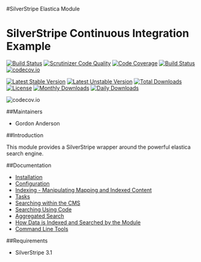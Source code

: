 #SilverStripe Elastica Module

# SilverStripe Continuous Integration Example
[![Build Status](https://travis-ci.org/gordonbanderson/silverstripe-elastica.svg?branch=dev2)](https://travis-ci.org/gordonbanderson/silverstripe-elastica)
[![Scrutinizer Code Quality](https://scrutinizer-ci.com/g/gordonbanderson/silverstripe-elastica/badges/quality-score.png?b=dev2)](https://scrutinizer-ci.com/g/gordonbanderson/silverstripe-elastica/?branch=dev2)
[![Code Coverage](https://scrutinizer-ci.com/g/gordonbanderson/silverstripe-elastica/badges/coverage.png?b=dev2)](https://scrutinizer-ci.com/g/gordonbanderson/silverstripe-elastica/?branch=dev2)
[![Build Status](https://scrutinizer-ci.com/g/gordonbanderson/silverstripe-elastica/badges/build.png?b=dev2)](https://scrutinizer-ci.com/g/gordonbanderson/silverstripe-elastica/build-status/dev2)
[![codecov.io](https://codecov.io/github/gordonbanderson/silverstripe-elastica/coverage.svg?branch=dev2)](https://codecov.io/github/gordonbanderson/silverstripe-elastica?branch=dev2)

[![Latest Stable Version](https://poser.pugx.org/weboftalent/elastica/version)](https://packagist.org/packages/weboftalent/elastica)
[![Latest Unstable Version](https://poser.pugx.org/weboftalent/elastica/v/unstable)](//packagist.org/packages/weboftalent/elastica)
[![Total Downloads](https://poser.pugx.org/weboftalent/elastica/downloads)](https://packagist.org/packages/weboftalent/elastica)
[![License](https://poser.pugx.org/weboftalent/elastica/license)](https://packagist.org/packages/weboftalent/elastica)
[![Monthly Downloads](https://poser.pugx.org/weboftalent/elastica/d/monthly)](https://packagist.org/packages/weboftalent/elastica)
[![Daily Downloads](https://poser.pugx.org/weboftalent/elastica/d/daily)](https://packagist.org/packages/weboftalent/elastica)

![codecov.io](https://codecov.io/github/gordonbanderson/silverstripe-elastica/branch.svg?branch=dev2)

##Maintainers

* Gordon Anderson

##Introduction

This module provides a SilverStripe wrapper around the powerful elastica search engine.

##Documentation
* [Installation](./docs/en/Installation.md)
* [Configuration](./docs/en/Configuration.md)
* [Indexing - Manipulating Mapping and Indexed Content](./docs/en/Indexing.md)
* [Tasks](./docs/en/Tasks.md)
* [Searching within the CMS](./docs/en/SearchPages.md)
* [Searching Using Code](./docs/en/SearchingPHP.md)
* [Aggregated Search](./docs/en/Aggregation.md)
* [How Data is Indexed and Searched by the Module](./docs/en/HowDataIsIndexedAndSearched.md)
* [Command Line Tools](./docs/en/CommandLineTools.md)

##Requirements
* SilverStripe 3.1
